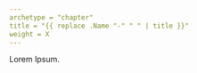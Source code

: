 ```yaml
---
archetype = "chapter"
title = "{{ replace .Name "-" " " | title }}"
weight = X
---
```


Lorem Ipsum.